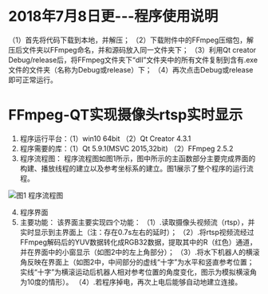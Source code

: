 #                                  2018年7月8日更---程序使用说明
（1）首先将代码下载到本地，并解压；
（2）下载附件中的FFmpeg压缩包，解压后文件夹以FFmpeg命名，并和源码放入同一文件夹下；
（3）利用Qt creator Debug/release后，将FFmpeg文件夹下“dll”文件夹中的所有文件复制到含有.exe文件的文件夹（名称为Debug或release）下；
（4）再次点击Debug或release即可正常运行。

# FFmpeg-QT实现摄像头rtsp实时显示
1. 程序运行平台：（1）win10 64bit         （2）Qt Creator 4.3.1
2. 程序需要的库：（1）Qt 5.9.1(MSVC 2015,32bit) （2）FFmpeg 2.5.2
3. 程序流程图：
	程序流程图如图1所示，图中所示的主函数部分主要完成界面的构建、播放线程的建立以及参考坐标系的建立。图1展示了整个程序的运行流程。

![图1 程序流程图](https://git.oschina.net/uploads/images/2017/0905/143250_0efc807a_1477507.jpeg "视频播放流程图.jpg")
 
4. 程序界面
5. 主要功能：
	该界面主要实现四个功能：
（1）.读取摄像头视频流（rtsp），并实时显示到主界面上（注：存在0.7s左右的延时）；
（2）.将rtsp视频流经过FFmpeg解码后的YUV数据转化成RGB32数据，提取其中的R（红色）通道，并在界面中的小窗显示（如图2中的左上角部分）；
（3）.将水下机器人的横滚角反映在界面上（如图2中，中间部分的虚线“十字”为水平和竖直参考位置；实线“十字”为横滚运动后机器人相对参考位置的角度变化，图示为模拟横滚角为10度的情形）。
（4）.若程序掉电，再次上电后能够自动地建立连接。


